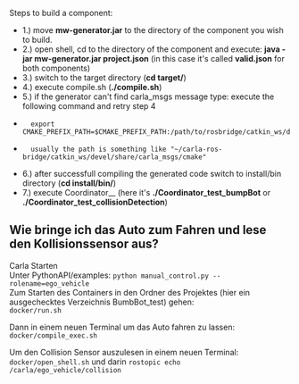 <!-- (c) https://github.com/MontiCore/monticore -->
Steps to build a component:

* 1.) move **mw-generator.jar** to the directory of the component you wish to build.
* 2.) open shell, cd to the directory of the component and execute: **java -jar mw-generator.jar project.json** (in this case it's called **valid.json** for both components)
* 3.) switch to the target directory (**cd target/**)
* 4.) execute compile.sh (**./compile.sh**)
* 5.) if the generator can't find carla_msgs message type: execute the following command and retry step 4
*       export CMAKE_PREFIX_PATH=$CMAKE_PREFIX_PATH:/path/to/rosbridge/catkin_ws/devel/share/carla_msgs/cmake
*       usually the path is something like "~/carla-ros-bridge/catkin_ws/devel/share/carla_msgs/cmake"
* 6.) after successfull compiling the generated code switch to install/bin directory (**cd install/bin/**)
* 7.) execute Coordinator_<model-package>_<component-name> (here it's **./Coordinator_test_bumpBot** or **./Coordinator_test_collisionDetection**)

## Wie bringe ich das Auto zum Fahren und lese den Kollisionssensor aus?

Carla Starten  
Unter PythonAPI/examples: `python manual_control.py --rolename=ego_vehicle`  
Zum Starten des Containers in den Ordner des Projektes (hier ein ausgechecktes Verzeichnis BumbBot_test) gehen:  
`docker/run.sh`

Dann in einem neuen Terminal um das Auto fahren zu lassen:  
`docker/compile_exec.sh`

Um den Collision Sensor auszulesen in einem neuen Terminal:  
`docker/open_shell.sh` und darin `rostopic echo /carla/ego_vehicle/collision`
